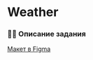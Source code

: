 # Weather #

### 👩‍💻 Описание задания ###




<p><a href="https://www.figma.com/file/IEKD0HrGYAPdk5CXmRxiTR/Projects?type=design&node-id=2916-1055&mode=design&t=WA1q23AzQ8hhC1rI-0">Макет в Figma</a></p>